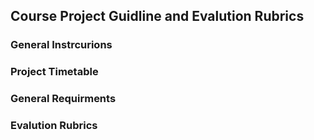 ## Course Project Guidline and Evalution Rubrics

### General Instrcurions


### Project Timetable 


### General Requirments


### Evalution Rubrics
